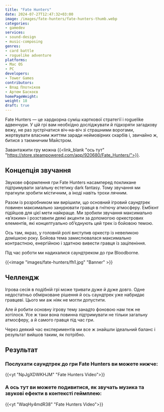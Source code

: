 ```yaml
---
title: "Fate Hunters"
date: 2024-07-27T12:47:32+03:00
image: /images/fate-hunters/fate-hunters-thumb.webp
categories:
- gamedev
services:
- sound-design
- music-composing
genres:
- card battle
- roguelike adventure
platforms:
- Mac OS
- PC
developers:
- Tower Games
contributors:
- Влад Плотніков
- Артем Баскоєв
homePageWeight:
weight: 18
draft: true
---
```


Fate Hunters — це хардкорна суміш карткової стратегії і roguelike адвенчури. У цій грі вам необхідно досліджувати й підкоряти загадкову вежу, не раз зустрічатися віч-на-віч зі страшними ворогами, жертвувати власним життям заради неймовірних скарбів і, звичайно ж, битися з таємничим Майстром.

Завантажити гру можна {{<link_blank "ось тут" "https://store.steampowered.com/app/920680/Fate_Hunters/">}}.

## Концепція звучання

Звукове оформлення гри Fate Hunters насамперед покликане підтримувати загальну естетику dark fantasy. Тому звучання ми прагнули зробити містичним, а іноді навіть трохи лячним.

Разом із розробником ми вирішили, що основний ігровий саундтрек повинен максимально занурювати гравця в гнітючу атмосферу. Ембієнт підійшов для цієї мети найкраще. Ми зробили звучання максимально «в’язким» і розставили деякі акценти за допомогою оркестрових елементів, які концептуально об’єднують цей трек із бойовою темою.

Ось там, якраз, у головній ролі виступив оркестр із невеликою домішкою року. Бойова тема замислювалася максимально контрастною, енергійною і здатною вивести гравця із заціпеніння.

Під час роботи ми надихалися саундтреком до гри Bloodborne.

{{<image "images/fate-hunters/fh1.jpg" "Banner" >}}

## Челлендж

Ігрова сесія в подібній грі може тривати дуже й дуже довго. Одне недостатньо обмірковане рішення й ось саундтрек уже набридає гравцеві. Цього ми аж ніяк не могли допустити.

Але й робити основну ігрову тему занадто фоновою нам теж не хотілося. Усе ж таки вона повинна підтримувати не тільки загальну атмосферу, а й самого гравця під час гри.

Через деякий час експериментів ми все ж знайшли ідеальний баланс і результат вийшов таким, як потрібно.

## Результат

### Послухати саундтрек до гри Fate Hunters ви можете нижче:

{{<yt "NpJgXDWKHJM" "Fate Hunters Video">}}

### А ось тут ви можете подивитися, як звучать музика та звукові ефекти в контексті геймплею:

{{<yt "WaqHy4mdR38" "Fate Hunters Video">}}